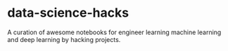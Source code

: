 # data-science-hacks
A curation of awesome notebooks for engineer learning machine learning and deep learning by hacking projects.
